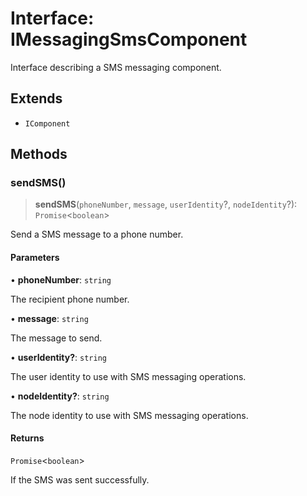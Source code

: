 # Interface: IMessagingSmsComponent

Interface describing a SMS messaging component.

## Extends

- `IComponent`

## Methods

### sendSMS()

> **sendSMS**(`phoneNumber`, `message`, `userIdentity`?, `nodeIdentity`?): `Promise`\<`boolean`\>

Send a SMS message to a phone number.

#### Parameters

• **phoneNumber**: `string`

The recipient phone number.

• **message**: `string`

The message to send.

• **userIdentity?**: `string`

The user identity to use with SMS messaging operations.

• **nodeIdentity?**: `string`

The node identity to use with SMS messaging operations.

#### Returns

`Promise`\<`boolean`\>

If the SMS was sent successfully.
